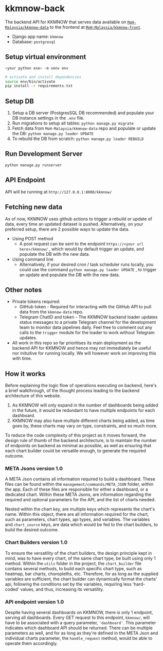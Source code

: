 # kkmnow-back

The backend API for KKMNOW that serves data available on [`MoH-Malaysia/kkmnow-data`](https://github.com/MoH-Malaysia/kkmnow-data) to the frontend at [`MoH-Malaysia/kkmnow-front`](https://github.com/MoH-Malaysia/kkmnow-front). 
- Django app name: `kkmnow`
- Database: `postgresql`

## Setup virtual environment

```bash
<your python exe> -m venv env

# activate and install dependencies
source env/bin/activate
pip install -r requirements.txt
```

## Setup DB

1. Setup a DB server (PostgresSQL DB recommended) and populate your DB instance settings in the `.env` file.
2. Run migrations to setup all tables: `python manage.py migrate`
3. Fetch data from `MoH-Malaysia/kkmnow-data` repo and populate or update the DB: `python manage.py loader UPDATE`
4. To rebuild the DB from scratch: `python manage.py loader REBUILD`

## Run Development Server
`python manage.py runserver`

## API Endpoint

API will be running at `http://127.0.0.1:8000/kkmnow/`

## Fetching new data
As of now, KKMNOW uses github actions to trigger a rebuild or update of data, every time an updated dataset is pushed. Alternatively, on your preferred setup, there are 2 possible ways to update the data.
- Using POST method
  - A post request can be sent to the endpoint `https://<your url here>/kkmnow/` , which would by default trigger an update, and populate the DB with the new data.
- Using command line
  - Alternatively, if your desired cron / task scheduler runs locally, you could use the command `python manage.py loader UPDATE` , to trigger an update and populate the DB with the new data.

## Other notes
- Private tokens required:
  - GitHub token -  Required for interacting with the GitHub API to pull data from the `kkmnow-data` repo.
  - Telegram ChatID and token - The KKMNOW backend loader updates status messages to a private Telegram channel for the development team to monitor data pipelines daily. Feel free to comment out any calls to the `trigger` module for the loader to work without Telegram updates.
- All work in this repo so far prioritises its main deployment as the backend API for KKMNOW and hence may not immediately be useful nor inituitive for running locally. We will however work on improving this with time.

## How it works
Before explaining the logic flow of operations executing on backend, here's a brief walkthrough, of the thought process leading to the backend architecture of this website.
1. As KKMNOW will only expand in the number of dashboards being added in the future, it would be redundant to have multiple endpoints for each dashboard.
2. KKMNOW may also have multiple different charts being added, as time goes by, these charts may vary on type, constraints, and so much more.

To reduce the code complexity of this project as it moves forward, the design rule of thumb of the backend architecture, is to maintain the number of endpoints on backend as minimal as possible, as well as ensuring that each chart builder could be versatile enough, to generate the required outcome.

### META Jsons version 1.0 ###
A META Json contains all information required to build a dashboard. These files can be found within the `management/commands/META_JSON` folder, within the app. Each of these files are responsible for either a dashboard, or a dedicated chart. Within these META Jsons, are information regarding the required and optional parameters for the API, and the list of charts needed.

Nested within the chart key, are multiple keys which represents the chart's name. Within this object, there are all information required for the chart, such as parameters, chart types, api types, and variables. The variables and `chart_source` keys, are data which would be fed to the chart builders, to build the desired outcome.

### Chart Builders version 1.0 ###
To ensure the versatility of the chart builders, the design principle kept in mind, was to have every chart, of the same chart type, be built using only 1 method. Within the `utils` folder in the project, the `chart_builder` file contains several methods, to build each specific chart type, such as heatmap, bar charts, choropleths, etc. Therefore, for as long as the supplied variables are sufficient, the chart builder can dynamically format the charts' api, following the conditions set by the variables, requiring less 'hard-coded' values, and thus, increasing its versatility.

### API endpoint version 1.0 ###
Despite having several dashboards on KKMNOW, there is only 1 endpoint, serving all dashboards. Every GET request to this endpoint, `kkmnow/`, will have to be associated with a query parameter, `'dashboard'`. This parameter indicates which dashboard API should be returned. There can be multiple parameters as well, and for as long as they're defined in the META Json and individual charts parameter, the `handle_request` method, would be able to operate them accordingly. 